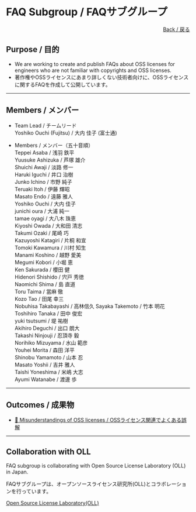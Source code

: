 # FAQ Subgroup / FAQサブグループ

<div style="text-align: right;">
<a href="/OpenChain-JWG/">Back / 戻る</a>
</div>

## Purpose / 目的

- We are working to create and publish FAQs about OSS licenses for engineers who are not familiar with copyrights and OSS licenses.  
- 著作権やOSSライセンスにあまり詳しくない技術者向けに、OSSライセンスに関するFAQを作成して公開しています。

---

## Members / メンバー

- Team Lead / チームリード  
Yoshiko Ouchi (Fujitsu) / 大内 佳子 (富士通)  

- Members / メンバー（五十音順）  
Teppei Asaba / 浅羽 鉄平  
Yuusuke Ashizuka / 芦塚 雄介  
Shuichi Awaji / 淡路 修一  
Haruki Iguchi / 井口 治樹   
Junko Ichino / 市野 純子  
Teruaki Itoh / 伊藤 輝昭  
Masato Endo / 遠藤 雅人  
Yoshiko Ouchi / 大内 佳子   
junichi oura / 大浦 純一  
tamae oyagi / 大八木 珠恵  
Kiyoshi Owada / 大和田 清志  
Takumi Ozaki / 尾崎 巧  
Kazuyoshi Katagiri / 片桐 和宣  
Tomoki Kawamura / 川村 知生  
Manami Koshino / 越野 愛美  
Megumi Kobori / 小堀 恵  
Ken Sakurada / 櫻田 健  
Hidenori Shishido / 宍戸 秀徳   
Naomichi Shima / 島 直道  
Toru Taima / 當麻 徹  
Kozo Tao / 田尾 幸三  
Nobuhisa Takabayashi / 高林信久
Sayaka Takemoto / 竹本 明花  
Toshihiro Tanaka / 田中 俊宏  
yuki tsutsumi / 堤 祐樹  
Akihiro Deguchi / 出口 朗大  
Takashi Ninjouji / 忍頂寺 毅  
Norihiko Mizuyama / 水山 範彦  
Youhei Morita / 森田 洋平  
Shinobu Yamamoto / 山本 忍  
Masato Yoshii / 吉井 雅人  
Taishi Yoneshima  / 米嶋 大志  
Ayumi Watanabe / 渡邊 歩  

---

## Outcomes / 成果物

- [&#x1f4c2; Misunderstandings of OSS licenses / OSSライセンス関連でよくある誤解](https://github.com/OpenChain-Project/Onboarding-JWG/tree/master/Education_Material/FAQ)  

---

## Collaboration with OLL

FAQ subgroup is collaborating with Open Source License Laboratory (OLL) in Japan.

FAQサブグループは、オープンソースライセンス研究所(OLL)とコラボレーションを行っています。

[Open Source License Laboratory(OLL)](https://www.osll.jp/)
